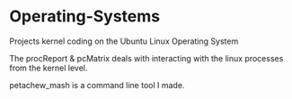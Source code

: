 # Operating-Systems
Projects kernel coding on the Ubuntu Linux Operating System

The procReport & pcMatrix deals with interacting with the linux processes from the kernel level.

petachew_mash is a command line tool I made.
